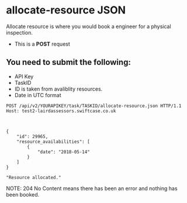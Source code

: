 # allocate-resource JSON

Allocate resource is where you would book a engineer for a physical inspection.

*  This is a **POST** request

You need to submit the following:
---

*  API Key
*  TaskID
*  ID is taken from avaliblity resources.
*  Date in UTC format



```
POST /api/v2/YOURAPIKEY/task/TASKID/allocate-resource.json HTTP/1.1
Host: test2-lairdassessors.swiftcase.co.uk



{
    "id": 29965,
    "resource_availabilities": [
        {
            "date": "2018-05-14"
        }
    ]
}
```



```
"Resource allocated."
```



NOTE: 204 No Content means there has been an error and nothing has been booked.
